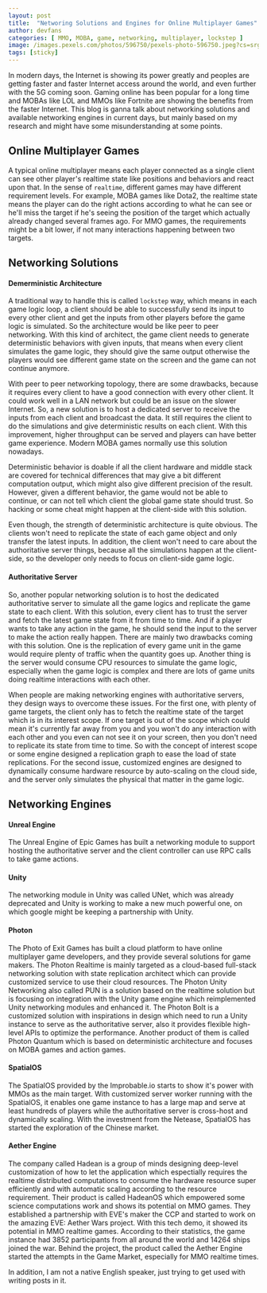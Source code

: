 ```yaml
---
layout: post
title:  "Networing Solutions and Engines for Online Multiplayer Games"
author: devfans
categories: [ MMO, MOBA, game, networking, multiplayer, lockstep ]
image: /images.pexels.com/photos/596750/pexels-photo-596750.jpeg?cs=srgb&dl=buttons-close-up-controller-596750.jpg&fm=jpg
tags: [sticky]
---
```


In modern days, the Internet is showing its power greatly and peoples are getting faster and faster Internet access around the world, and even further with the 5G coming soon. Gaming online has been popular for a long time and MOBAs like LOL and MMOs like Fortnite are showing the benefits from the faster Internet. This blog is ganna talk about networking solutions and available networking engines in current days, but mainly based on my research and might have some misunderstanding at some points.

## Online Multiplayer Games
A typical online multiplayer means each player connected as a single client can see other player's realtime state like positions and behaviors and react upon that. In the sense of  `realtime`, different games may have different requirement levels. For example, MOBA games like Dota2, the realtime state means the player can do the right actions according to what he can see or he'll miss the target if he's seeing the position of the target which actually already changed several frames ago. For MMO games, the requirements might be a bit lower, if not many interactions happening between two targets. 

## Networking Solutions

#### Demerministic Architecture

A traditional way to handle this is called `lockstep` way,  which means in each game logic loop, a client should be able to successfully send its input to every other client and get the inputs from other players before the game logic is simulated. So the architecture would be like peer to peer networking. With this kind of architect, the game client needs to generate deterministic behaviors with given inputs, that means when every client simulates the game logic, they should give the same output otherwise the players would see different game state on the screen and the game can not continue anymore. 

With peer to peer networking topology, there are some drawbacks, because it requires every client to have a good connection with every other client. It could work well in a LAN network but could be an issue on the slower Internet. So, a new solution is to host a dedicated server to receive the inputs from each client and broadcast the data. It still requires the client to do the simulations and give deterministic results on each client. With this improvement, higher throughput can be served and players can have better game experience. Modern MOBA games normally use this solution nowadays.

Deterministic behavior is doable if all the client hardware and middle stack are covered for technical differences that may give a bit different computation output, which might also give different precision of the result. However, given a different behavior, the game would not be able to continue, or can not tell which client the global game state should trust. So hacking or some cheat might happen at the client-side with this solution. 

Even though, the strength of deterministic architecture is quite obvious. The clients won't need to replicate the state of each game object and only transfer the latest inputs. In addition, the client won't need to care about the authoritative server things, because all the simulations happen at the client-side, so the developer only needs to focus on client-side game logic.

#### Authoritative Server

So, another popular networking solution is to host the dedicated authoritative server to simulate all the game logics and replicate the game state to each client.  With this solution, every client has to trust the server and fetch the latest game state from it from time to time. And if a player wants to take any action in the game, he should send the input to the server to make the action really happen. There are mainly two drawbacks coming with this solution. One is the replication of every game unit in the game would require plenty of traffic when the quantity goes up. Another thing is the server would consume CPU resources to simulate the game logic, especially when the game logic is complex and there are lots of game units doing realtime interactions with each other.

When people are making networking engines with authoritative servers, they design ways to overcome these issues. For the first one, with plenty of game targets, the client only has to fetch the realtime state of the target which is in its interest scope. If one target is out of the scope which could mean it's currently far away from you and you won't do any interaction with each other and you even can not see it on your screen, then you don't need to replicate its state from time to time. So with the concept of interest scope or some engine designed a replication graph to ease the load of state replications. For the second issue, customized engines are designed to dynamically consume hardware resource by auto-scaling on the cloud side, and the server only simulates the physical that matter in the game logic.

## Networking Engines

#### Unreal Engine
The Unreal Engine of Epic Games has built a networking module to support hosting the authoritative server and the client controller can use RPC calls to take game actions.

#### Unity
The networking module in Unity was called UNet, which was already deprecated and Unity is working to make a new much powerful one, on which google might be keeping a partnership with Unity.

#### Photon
The Photo of Exit Games has built a cloud platform to have online multiplayer game developers, and they provide several solutions for game makers. The Photon Realtime is mainly targeted as a cloud-based full-stack networking solution with state replication architect which can provide customized service to use their cloud resources. The Photon Unity Networking also called PUN is a solution based on the realtime solution but is focusing on integration with the Unity game engine which reimplemented Unity networking modules and enhanced it. The Photon Bolt is a customized solution with inspirations in design which need to run a Unity instance to serve as the authoritative server, also it provides flexible high-level APIs to optimize the performance. Another product of them is called Photon Quantum which is based on deterministic architecture and focuses on MOBA games and action games.

#### SpatialOS
The SpatialOS provided by the Improbable.io starts to show it's power with MMOs as the main target. With customized server worker running with the SpatialOS, it enables one game instance to has a large map and serve at least hundreds of players while the authoritative server is cross-host and dynamically scaling. With the investment from the Netease, SpatialOS has started the exploration of the Chinese market.

#### Aether Engine
The company called Hadean is a group of minds designing deep-level customization of how to let the application which espectially requires the realtime distributed computations to consume the hardware resource super efficiently and with automatic scaling according to the resource requirement. Their product is called HadeanOS which empowered some science computations work and shows its potential on MMO games. They established a partnership with EVE's maker the CCP and started to work on the amazing EVE: Aether Wars project. With this tech demo, it showed its potential in MMO realtime games. According to their statistics, the game instance had 3852 participants from all around the world and 14264 ships joined the war. Behind the project, the product called the Aether Engine started the attempts in the Game Market, especially for MMO realtime times.



In addition, I am not a native English speaker, just trying to get used with writing posts in it.
